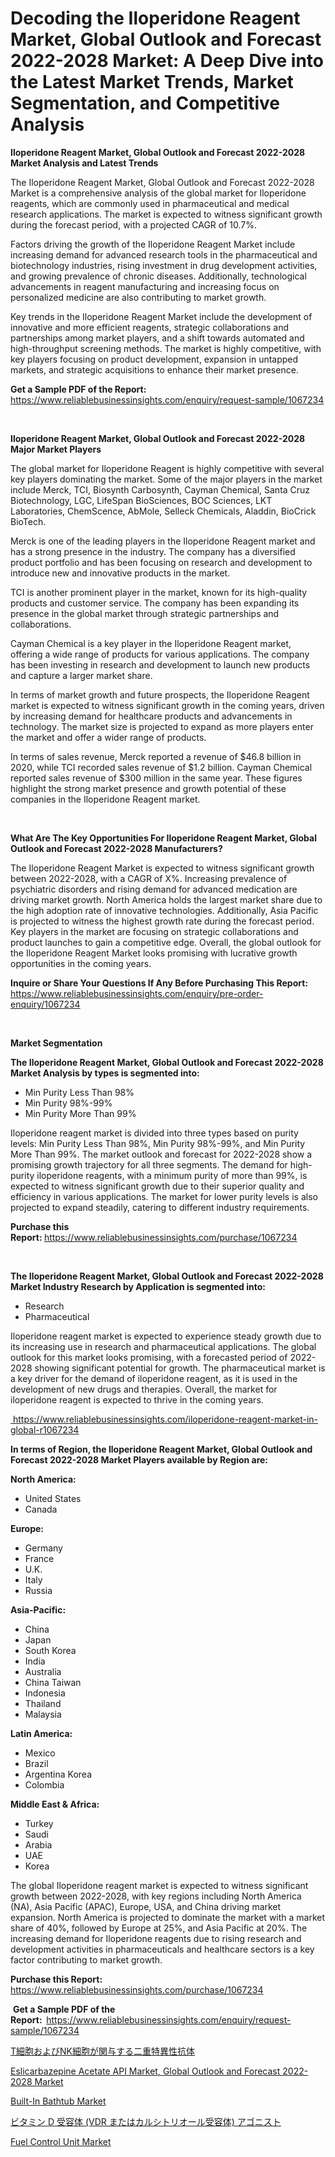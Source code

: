 <p><h1>Decoding the Iloperidone Reagent Market, Global Outlook and Forecast 2022-2028 Market: A Deep Dive into the Latest Market Trends, Market Segmentation, and Competitive Analysis</h1></p><p><strong>Iloperidone Reagent Market, Global Outlook and Forecast 2022-2028 Market Analysis and Latest Trends</strong></p>
<p><p>The Iloperidone Reagent Market, Global Outlook and Forecast 2022-2028 Market is a comprehensive analysis of the global market for Iloperidone reagents, which are commonly used in pharmaceutical and medical research applications. The market is expected to witness significant growth during the forecast period, with a projected CAGR of 10.7%. </p><p>Factors driving the growth of the Iloperidone Reagent Market include increasing demand for advanced research tools in the pharmaceutical and biotechnology industries, rising investment in drug development activities, and growing prevalence of chronic diseases. Additionally, technological advancements in reagent manufacturing and increasing focus on personalized medicine are also contributing to market growth.</p><p>Key trends in the Iloperidone Reagent Market include the development of innovative and more efficient reagents, strategic collaborations and partnerships among market players, and a shift towards automated and high-throughput screening methods. The market is highly competitive, with key players focusing on product development, expansion in untapped markets, and strategic acquisitions to enhance their market presence.</p></p>
<p><strong>Get a Sample PDF of the Report:&nbsp;</strong> <a href="https://www.reliablebusinessinsights.com/enquiry/request-sample/1067234">https://www.reliablebusinessinsights.com/enquiry/request-sample/1067234</a></p>
<p>&nbsp;</p>
<p><strong>Iloperidone Reagent Market, Global Outlook and Forecast 2022-2028 Major Market Players</strong></p>
<p><p>The global market for Iloperidone Reagent is highly competitive with several key players dominating the market. Some of the major players in the market include Merck, TCI, Biosynth Carbosynth, Cayman Chemical, Santa Cruz Biotechnology, LGC, LifeSpan BioSciences, BOC Sciences, LKT Laboratories, ChemScence, AbMole, Selleck Chemicals, Aladdin, BioCrick BioTech.</p><p>Merck is one of the leading players in the Iloperidone Reagent market and has a strong presence in the industry. The company has a diversified product portfolio and has been focusing on research and development to introduce new and innovative products in the market.</p><p>TCI is another prominent player in the market, known for its high-quality products and customer service. The company has been expanding its presence in the global market through strategic partnerships and collaborations.</p><p>Cayman Chemical is a key player in the Iloperidone Reagent market, offering a wide range of products for various applications. The company has been investing in research and development to launch new products and capture a larger market share.</p><p>In terms of market growth and future prospects, the Iloperidone Reagent market is expected to witness significant growth in the coming years, driven by increasing demand for healthcare products and advancements in technology. The market size is projected to expand as more players enter the market and offer a wider range of products.</p><p>In terms of sales revenue, Merck reported a revenue of $46.8 billion in 2020, while TCI recorded sales revenue of $1.2 billion. Cayman Chemical reported sales revenue of $300 million in the same year. These figures highlight the strong market presence and growth potential of these companies in the Iloperidone Reagent market.</p></p>
<p>&nbsp;</p>
<p><strong>What Are The Key Opportunities For Iloperidone Reagent Market, Global Outlook and Forecast 2022-2028 Manufacturers?</strong></p>
<p><p>The Iloperidone Reagent Market is expected to witness significant growth between 2022-2028, with a CAGR of X%. Increasing prevalence of psychiatric disorders and rising demand for advanced medication are driving market growth. North America holds the largest market share due to the high adoption rate of innovative technologies. Additionally, Asia Pacific is projected to witness the highest growth rate during the forecast period. Key players in the market are focusing on strategic collaborations and product launches to gain a competitive edge. Overall, the global outlook for the Iloperidone Reagent Market looks promising with lucrative growth opportunities in the coming years.</p></p>
<p><strong>Inquire or Share Your Questions If Any Before Purchasing This Report:</strong> <a href="https://www.reliablebusinessinsights.com/enquiry/pre-order-enquiry/1067234">https://www.reliablebusinessinsights.com/enquiry/pre-order-enquiry/1067234</a></p>
<p>&nbsp;</p>
<p><strong>Market Segmentation</strong></p>
<p><strong>The Iloperidone Reagent Market, Global Outlook and Forecast 2022-2028 Market Analysis by types is segmented into:</strong></p>
<p><ul><li>Min Purity Less Than 98%</li><li>Min Purity 98%-99%</li><li>Min Purity More Than 99%</li></ul></p>
<p><p>Iloperidone reagent market is divided into three types based on purity levels: Min Purity Less Than 98%, Min Purity 98%-99%, and Min Purity More Than 99%. The market outlook and forecast for 2022-2028 show a promising growth trajectory for all three segments. The demand for high-purity iloperidone reagents, with a minimum purity of more than 99%, is expected to witness significant growth due to their superior quality and efficiency in various applications. The market for lower purity levels is also projected to expand steadily, catering to different industry requirements.</p></p>
<p><strong>Purchase this Report:&nbsp;</strong><a href="https://www.reliablebusinessinsights.com/purchase/1067234">https://www.reliablebusinessinsights.com/purchase/1067234</a></p>
<p>&nbsp;</p>
<p><strong>The Iloperidone Reagent Market, Global Outlook and Forecast 2022-2028 Market Industry Research by Application is segmented into:</strong></p>
<p><ul><li>Research</li><li>Pharmaceutical</li></ul></p>
<p><p>Iloperidone reagent market is expected to experience steady growth due to its increasing use in research and pharmaceutical applications. The global outlook for this market looks promising, with a forecasted period of 2022-2028 showing significant potential for growth. The pharmaceutical market is a key driver for the demand of iloperidone reagent, as it is used in the development of new drugs and therapies. Overall, the market for iloperidone reagent is expected to thrive in the coming years.</p></p>
<p><a href="https://www.reliablebusinessinsights.com/iloperidone-reagent-market-in-global-r1067234">&nbsp;https://www.reliablebusinessinsights.com/iloperidone-reagent-market-in-global-r1067234</a></p>
<p><strong>In terms of Region, the Iloperidone Reagent Market, Global Outlook and Forecast 2022-2028 Market Players available by Region are:</strong></p>
<p>
    <p> <strong> North America: </strong>
        <ul>
            <li>United States</li>
            <li>Canada</li>
        </ul>
        </p> 
    <p> <strong> Europe: </strong>
        <ul>
            <li>Germany</li>
            <li>France</li>
            <li>U.K.</li>
            <li>Italy</li>
            <li>Russia</li>
        </ul>
        </p> 
    <p> <strong> Asia-Pacific: </strong>
        <ul>
            <li>China</li>
            <li>Japan</li>
            <li>South Korea</li>
            <li>India</li>
            <li>Australia</li>
            <li>China Taiwan</li>
            <li>Indonesia</li>
            <li>Thailand</li>
            <li>Malaysia</li>
        </ul>
        </p> 
    <p> <strong> Latin America: </strong>
        <ul>
            <li>Mexico</li>
            <li>Brazil</li>
            <li>Argentina Korea</li>
            <li>Colombia</li>
        </ul>
        </p> 
    <p> <strong> Middle East & Africa: </strong>
        <ul>
            <li>Turkey</li>
            <li>Saudi</li>
            <li>Arabia</li>
            <li>UAE</li>
            <li>Korea</li>
        </ul>
    </p>
    </p>
<p><p>The global Iloperidone reagent market is expected to witness significant growth between 2022-2028, with key regions including North America (NA), Asia Pacific (APAC), Europe, USA, and China driving market expansion. North America is projected to dominate the market with a market share of 40%, followed by Europe at 25%, and Asia Pacific at 20%. The increasing demand for Iloperidone reagents due to rising research and development activities in pharmaceuticals and healthcare sectors is a key factor contributing to market growth.</p></p>
<p><strong>Purchase this Report: </strong><a href="https://www.reliablebusinessinsights.com/purchase/1067234">https://www.reliablebusinessinsights.com/purchase/1067234</a></p>
<p>&nbsp;<strong>Get a Sample PDF of the Report:&nbsp;&nbsp;</strong><a href="https://www.reliablebusinessinsights.com/enquiry/request-sample/1067234">https://www.reliablebusinessinsights.com/enquiry/request-sample/1067234</a></p>
<p><strong></strong></p>
<p><p><a href="https://github.com/AhmadMann1950/Market-Research-Report-List-1/blob/main/813759286490.md">T細胞およびNK細胞が関与する二重特異性抗体</a></p><p><a href="https://github.com/EveKerluke2023/Market-Research-Report-List-1/blob/main/eslicarbazepine-acetate-api-market-global-outlook-and-forecast-2022-2028-market.md">Eslicarbazepine Acetate API Market, Global Outlook and Forecast 2022-2028 Market</a></p><p><a href="https://issuu.com/reportprime-2/docs/built-in-bathtub-market-size-2030.pptx">Built-In Bathtub Market</a></p><p><a href="https://github.com/qwpelcjko9242629/Market-Research-Report-List-2/blob/main/201634086491.md">ビタミン D 受容体 (VDR またはカルシトリオール受容体) アゴニスト</a></p><p><a href="https://www.linkedin.com/pulse/fuel-control-unit-market-insight-trends-growth-forecasted-from-um80e">Fuel Control Unit Market</a></p></p>